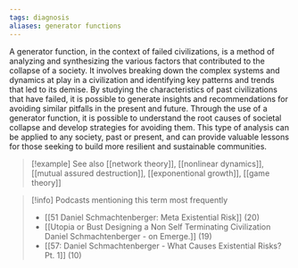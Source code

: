 ```yaml
---
tags: diagnosis
aliases: generator functions
---
```


A generator function, in the context of failed civilizations, is a method of analyzing and synthesizing the various factors that contributed to the collapse of a society. It involves breaking down the complex systems and dynamics at play in a civilization and identifying key patterns and trends that led to its demise. By studying the characteristics of past civilizations that have failed, it is possible to generate insights and recommendations for avoiding similar pitfalls in the present and future. Through the use of a generator function, it is possible to understand the root causes of societal collapse and develop strategies for avoiding them. This type of analysis can be applied to any society, past or present, and can provide valuable lessons for those seeking to build more resilient and sustainable communities.

> [!example] See also
> [[network theory]], [[nonlinear dynamics]], [[mutual assured destruction]], [[exponentional growth]], [[game theory]]

> [!info] Podcasts mentioning this term most frequently
> * [[51 Daniel Schmachtenberger: Meta Existential Risk]] (20)
> * [[Utopia or Bust Designing a Non Self Terminating Civilization   Daniel Schmachtenberger - on Emerge.]] (19)
> * [[57: Daniel Schmachtenberger - What Causes Existential Risks? Pt. 1]] (10)